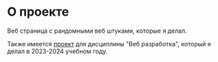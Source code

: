 # О проекте

Веб страница с рандомными веб штуками, которые я делал.

Также имеется [проект](https://dortythegreat.github.io/show/index.html) для дисциплины "Веб разработка", который я делал в 2023-2024 учебном году.
